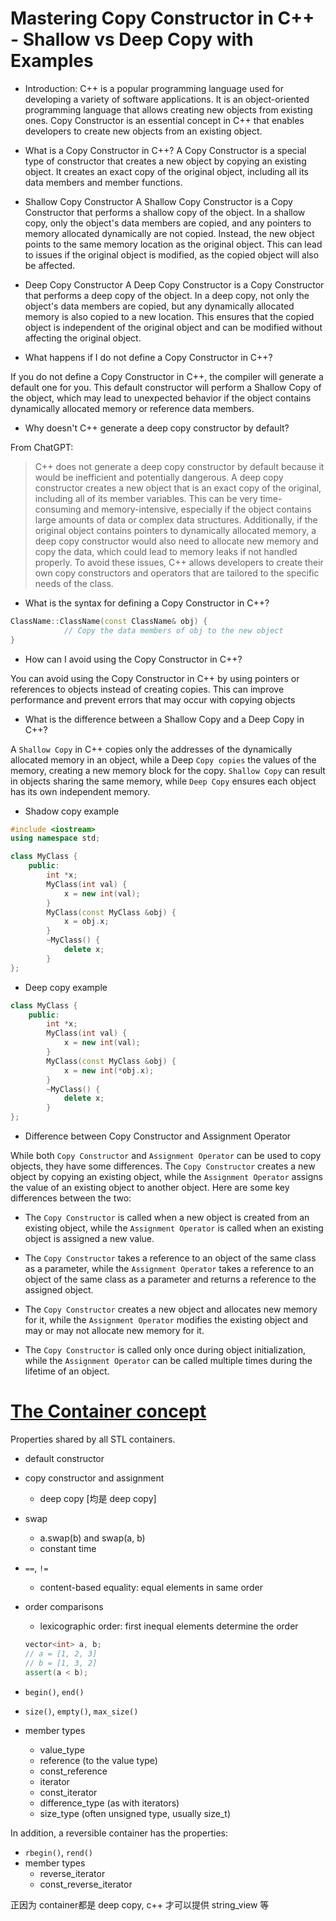 # Mastering Copy Constructor in C++ - Shallow vs Deep Copy with Examples

- Introduction:
C++ is a popular programming language used for developing a variety of software applications. It is an object-oriented programming language that allows creating new objects from existing ones. Copy Constructor is an essential concept in C++ that enables developers to create new objects from an existing object.

- What is a Copy Constructor in C++?
A Copy Constructor is a special type of constructor that creates a new object by copying an existing object. It creates an exact copy of the original object, including all its data members and member functions.

- Shallow Copy Constructor
A Shallow Copy Constructor is a Copy Constructor that performs a shallow copy of the object. In a shallow copy, only the object's data members are copied, and any pointers to memory allocated dynamically are not copied. Instead, the new object points to the same memory location as the original object. This can lead to issues if the original object is modified, as the copied object will also be affected.

- Deep Copy Constructor
A Deep Copy Constructor is a Copy Constructor that performs a deep copy of the object. In a deep copy, not only the object's data members are copied, but any dynamically allocated memory is also copied to a new location. This ensures that the copied object is independent of the original object and can be modified without affecting the original object.


- What happens if I do not define a Copy Constructor in C++?

If you do not define a Copy Constructor in C++, the compiler will generate a default one for you.
This default constructor will perform a Shallow Copy of the object, which may lead to unexpected behavior if the object contains dynamically allocated memory or reference data members.

- Why doesn't C++ generate a deep copy constructor by default?

From ChatGPT:

> C++ does not generate a deep copy constructor by default because it would be inefficient and potentially dangerous. A deep copy constructor creates a new object that is an exact copy of the original, including all of its member variables. This can be very time-consuming and memory-intensive, especially if the object contains large amounts of data or complex data structures. Additionally, if the original object contains pointers to dynamically allocated memory, a deep copy constructor would also need to allocate new memory and copy the data, which could lead to memory leaks if not handled properly. To avoid these issues, C++ allows developers to create their own copy constructors and operators that are tailored to the specific needs of the class.

- What is the syntax for defining a Copy Constructor in C++?

```c++
ClassName::ClassName(const ClassName& obj) {
            // Copy the data members of obj to the new object
}
```

- How can I avoid using the Copy Constructor in C++?

You can avoid using the Copy Constructor in C++ by using pointers or references to objects instead of creating copies. This can improve performance and prevent errors that may occur with copying objects

- What is the difference between a Shallow Copy and a Deep Copy in C++?

A `Shallow Copy` in C++ copies only the addresses of the dynamically allocated memory in an object, while a Deep `Copy copies` the values of the memory, creating a new memory block for the copy.
`Shallow Copy` can result in objects sharing the same memory, while `Deep Copy` ensures each object has its own independent memory.


- Shadow copy example
```c++
#include <iostream>
using namespace std;

class MyClass {
    public:
        int *x;
        MyClass(int val) {
            x = new int(val);
        }
        MyClass(const MyClass &obj) {
            x = obj.x;
        }
        ~MyClass() {
            delete x;
        }
};
```

- Deep copy example
```c++
class MyClass {
    public:
        int *x;
        MyClass(int val) {
            x = new int(val);
        }
        MyClass(const MyClass &obj) {
            x = new int(*obj.x);
        }
        ~MyClass() {
            delete x;
        }
};
```

- Difference between Copy Constructor and Assignment Operator

While both `Copy Constructor` and ``Assignment Operator`` can be used to copy objects, they have some differences. The `Copy Constructor` creates a new object by copying an existing object, while the `Assignment Operator` assigns the value of an existing object to another object. Here are some key differences between the two:

  - The `Copy Constructor` is called when a new object is created from an existing object, while the `Assignment Operator` is called when an existing object is assigned a new value.
  
  - The `Copy Constructor` takes a reference to an object of the same class as a parameter, while the `Assignment Operator` takes a reference to an object of the same class as a parameter and returns a reference to the assigned object.

  - The `Copy Constructor` creates a new object and allocates new memory for it, while the `Assignment Operator` modifies the existing object and may or may not allocate new memory for it.

  - The `Copy Constructor` is called only once during object initialization, while the `Assignment Operator` can be called multiple times during the lifetime of an object.


# [The Container concept](https://www.cs.helsinki.fi/u/tpkarkka/alglib/k06/lectures/containers.html)
Properties shared by all STL containers.

- default constructor

- copy constructor and assignment
  - deep copy [均是 deep copy]

- swap
  - a.swap(b) and swap(a, b)
  - constant time

- `==`, `!=`

  - content-based equality: equal elements in same order

- order comparisons

  - lexicographic order: first inequal elements determine the order
  ```c++
  vector<int> a, b;
  // a = [1, 2, 3]
  // b = [1, 3, 2]
  assert(a < b);
  ```

- `begin()`, `end()`

- `size()`, `empty()`, `max_size()`

- member types

  - value_type
  - reference (to the value type)
  - const_reference
  - iterator
  - const_iterator
  - difference_type (as with iterators)
  - size_type (often unsigned type, usually size_t)


In addition, a reversible container has the properties:

- `rbegin()`, `rend()`
- member types
  - reverse_iterator
  - const_reverse_iterator

正因为 container都是 deep copy, c++ 才可以提供 string_view 等